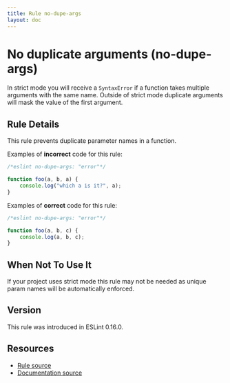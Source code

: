 ```yaml
---
title: Rule no-dupe-args
layout: doc
---
```

<!-- Note: No pull requests accepted for this file. See README.md in the root directory for details. -->

# No duplicate arguments (no-dupe-args)

In strict mode you will receive a `SyntaxError` if a function takes multiple arguments with the same name.
Outside of strict mode duplicate arguments will mask the value of the first argument.

## Rule Details

This rule prevents duplicate parameter names in a function.

Examples of **incorrect** code for this rule:

```js
/*eslint no-dupe-args: "error"*/

function foo(a, b, a) {
    console.log("which a is it?", a);
}
```

Examples of **correct** code for this rule:

```js
/*eslint no-dupe-args: "error"*/

function foo(a, b, c) {
    console.log(a, b, c);
}
```


## When Not To Use It

If your project uses strict mode this rule may not be needed as unique param names will be automatically enforced.

## Version

This rule was introduced in ESLint 0.16.0.

## Resources

* [Rule source](https://github.com/eslint/eslint/tree/master/lib/rules/no-dupe-args.js)
* [Documentation source](https://github.com/eslint/eslint/tree/master/docs/rules/no-dupe-args.md)
